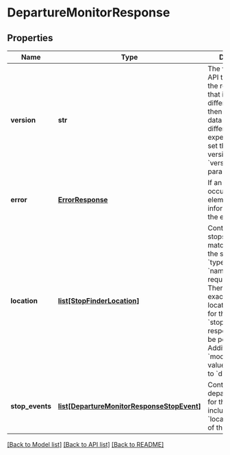 # DepartureMonitorResponse

## Properties
Name | Type | Description | Notes
------------ | ------------- | ------------- | -------------
**version** | **str** | The version of the API that provided the response. Note that if this value is different to above, then the returned data may be different than expected. You can set the expected version using the &#x60;version&#x60; request parameter.   | [optional] 
**error** | [**ErrorResponse**](ErrorResponse.md) | If an error has occurred, this element contains information about the error.  | [optional] 
**location** | [**list[StopFinderLocation]**](StopFinderLocation.md) | Contains a list of stops that were matched based on the supplied &#x60;type_dm&#x60; and &#x60;name_dm&#x60; request values. There must be exactly one location present for the &#x60;stopEvents&#x60; response data to be populated. Additionally, the &#x60;mode&#x60; request value must be set to &#x60;direct&#x60;.  | [optional] 
**stop_events** | [**list[DepartureMonitorResponseStopEvent]**](DepartureMonitorResponseStopEvent.md) | Contains a list of departures/arrivals for the stop included in the &#x60;location&#x60; property of the response.  | [optional] 

[[Back to Model list]](../README.md#documentation-for-models) [[Back to API list]](../README.md#documentation-for-api-endpoints) [[Back to README]](../README.md)


